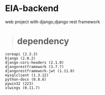 # EIA-backend
web project with django,django rest framework

> # dependency
```
coreapi (2.3.3)
Django (2.0.2)
django-cors-headers (2.1.0)
djangorestframework (3.7.7)
djangorestframework-jwt (1.11.0)
mysqlclient (1.3.12)
python-docx (0.8.6)
pywin32 (223)
xlwings (0.11.7)
```
